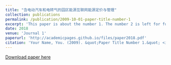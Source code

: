 ```yaml
---
title: "含电动汽车和电转气的园区能源互联网能源定价与管理"
collection: publications
permalink: /publication/2009-10-01-paper-title-number-1
excerpt: 'This paper is about the number 1. The number 2 is left for future work.'
date: 2018
venue: 'Journal 1'
paperurl: 'http://academicpages.github.io/files/paper2018.pdf'
citation: 'Your Name, You. (2009). &quot;Paper Title Number 1.&quot; <i>Journal 1</i>. 1(1).'
---
```

[Download paper here](http://Hangxixi.github.io/files/paper2018.pdf)


